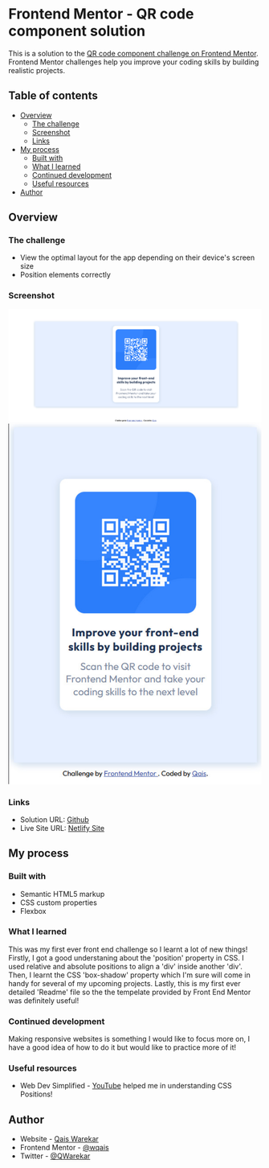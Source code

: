 # Frontend Mentor - QR code component solution

This is a solution to the [QR code component challenge on Frontend Mentor](https://www.frontendmentor.io/challenges/qr-code-component-iux_sIO_H). Frontend Mentor challenges help you improve your coding skills by building realistic projects.

## Table of contents

- [Overview](#overview)
  - [The challenge](#the-challenge)
  - [Screenshot](#screenshot)
  - [Links](#links)
- [My process](#my-process)
  - [Built with](#built-with)
  - [What I learned](#what-i-learned)
  - [Continued development](#continued-development)
  - [Useful resources](#useful-resources)
- [Author](#author)

## Overview

### The challenge

- View the optimal layout for the app depending on their device's screen size
- Position elements correctly

### Screenshot

![Desktop Preview](design/desktop-preview.png)
![Mobile Preview](design/mobile-preview.jpeg)

### Links

- Solution URL: [Github](https://github.com/wqais/Front-End-Mentor/tree/main/01-%20QR%20Code)
- Live Site URL: [Netlify Site](https://wqaisolutions.netlify.app/01-%20qr%20code/01)
## My process

### Built with

- Semantic HTML5 markup
- CSS custom properties
- Flexbox

### What I learned

This was my first ever front end challenge so I learnt a lot of new things!
Firstly, I got a good understaning about the 'position' property in CSS. I used relative and absolute positions to align a 'div' inside another 'div'.
Then, I learnt the CSS 'box-shadow' property which I'm sure will come in handy for several of my upcoming projects.
Lastly, this is my first ever detailed 'Readme' file so the the tempelate provided by Front End Mentor was definitely useful!

### Continued development

Making responsive websites is something I would like to focus more on, I have a good idea of how to do it but would like to practice more of it!

### Useful resources

- Web Dev Simplified - [YouTube](https://wqaisportfolio.netlify.app) helped me in understanding CSS Positions!

## Author

- Website - [Qais Warekar](https://wqaisportfolio.netlify.app)
- Frontend Mentor - [@wqais](https://www.frontendmentor.io/profile/yourusername)
- Twitter - [@QWarekar](https://mobile.twitter.com/QWarekar)

